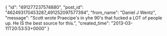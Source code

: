  {
   "id": "491277237574880",
   "post_id": "462493170453287_491252097577394",
   "from_name": "Daniel J Wentz",
   "message": "Scott wrote Praecipe's in yhe 90's that fucked a LOT of people up. He IS the best source for this.",
   "created_time": "2013-03-11T20:53:53+0000"
 }
